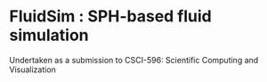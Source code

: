 # FluidSim : SPH-based fluid simulation

Undertaken as a submission to CSCI-596: Scientific Computing and Visualization
